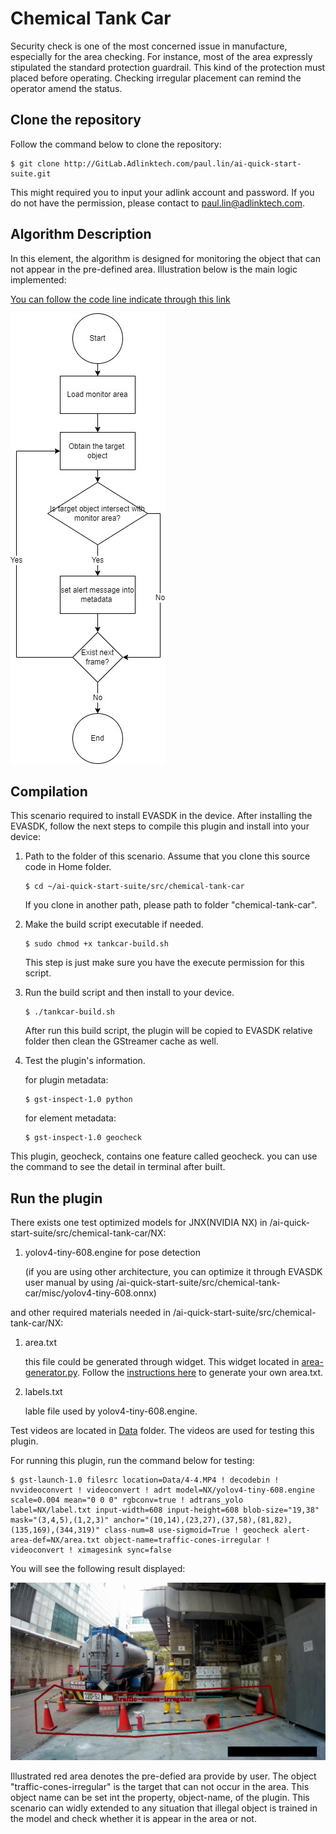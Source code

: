 # Chemical Tank Car

Security check is one of the most concerned issue in manufacture, especially for the area checking. For instance, most of the area expressly stipulated the standard protection guardrail. This kind of the protection must placed before operating. Checking irregular placement can remind the operator amend the status.

## Clone the repository

Follow the command below to clone the repository:

```
$ git clone http://GitLab.Adlinktech.com/paul.lin/ai-quick-start-suite.git
```

This might required you to input your adlink account and password. If you do not have the permission, please contact to paul.lin@adlinktech.com.

## Algorithm Description

In this element, the algorithm is designed for monitoring the object that can not appear in the pre-defined area. Illustration below is the main logic implemented:

[You can follow the code line indicate through this link](https://viewer.diagrams.net/?tags={}&highlight=0000ff&edit=_blank&layers=1&nav=1#R7Vltb5swEP41%2BZgIDCXJx61Lt2ndixRNWz86cAEvBjPbNKS%2FfjaYACFLiZqlibQqKvZxfrnH5%2BfOZuDcxvl7jtPoMwuADpAV5APn3QAh20VooH9WsCkl4%2FG4FIScBEapFszJExihZaQZCUC0FCVjVJK0LfRZkoAvWzLMOVu31ZaMtkdNcWhGtGrB3McUOmo%2FSCCjUjpB41r%2BAUgYVSPb3rR8E%2BNK2XQsIhywdUPkzAbOLWdMlqU4vwWqwatwKdvd%2FeXtdmIcEtmnwUcrXKCbp3iFvj356ScIWDYfOmUvj5hmxmAzWbmpEIBAAWKqjMuIhSzBdFZL33KWJQHoYSxVq3XuGUuV0FbCXyDlxqwuziRTokjG1LztmmKsEyzjPhyYf%2BUSmIcgD%2BgZs7QtjQEMUO%2BBxSD5RilwoFiSx%2FbiY%2BND4VavhlkVDNJHoG53UJ8rC2QXekqVn2uI1xGRME9xAcZabbU2gFikpfMvSa4X4u%2BIPgKXkB%2FEoHrrGcc1OxeNTX3d2AdGFDW2QCU7OWo3V%2B6rqKevumfy1e8C%2BNfFL%2B04yKJ4AbRC1aNSO5VeWA7LQur9zjRRKSSkwumN7hPdhUSqdiMcUJKsJPjRyGexkqc4oyMlU0VMhr8z4q%2BGQnv4UGTKj5V4QdlCPQJ4VP8F9%2FXUICCKd4cSJ6uhj7nuH5gfgb8apcoO5952nHoiqhTq5z3DgaZblhDJeMH6gCsT9AQqxRIfPdPSzNNaEmMhgR9rDHrO51Fj6c0eabj7M6ywZIm8ZVShorUdS%2F3NZkZe7RL3RGThtsnC2UMWNtrDFt7xbKGqDdc9gkCmV04gbk8CmfwnkP17Ttu4yx9fFxLrgSwZQQ0u8nCsd1OyEGmhbDFj6MUTC%2BrDK%2B6V8orrXSCv2N187kGdWa6KWyY9uaU6l11KJj3uQP%2BFvQbykBP5s1F%2B0F2NbkztXW56LiqbqpIoCLaNdKXRSlfrZkWtaneGVT7Xeen6QojXDSEfRSNwbAOFRRJF3KIsr4liq06W6txdQzzxesSTycF4wiMWLzLx%2FDn2nJEFtSPLjbsnsnh7IottnTO0XP0FjfWfcl567J1Mu5wjCq7BFPS1kRWDEPoisyAdVggkDrDE3UT24vmmMPdZwrGtwSHGuSCe2clgveklZrDdu7XXSaNeQDR9r9fsc92v9YTeu5TDQ5XCVnnqUSnstvKvU9je63zyZS6avuEcbxoKKVOMKxo9f9OCevuP27t%2FsvuR5rC6O7V2HKwcv3a3rSEv8EDU8cBZToSeVQK5fiw5jqHIVne8sndidwoi3fkeMZ688veIikiauCVBd%2Bde0kecqf3PQFPV%2BmNm6Zv1J2Fn9gc%3D)

![Operation Idle Monitoring Flow Chart](../../resources/tank-car.jpg)

## Compilation

This scenario required to install EVASDK in the device. After installing the EVASDK, follow the next steps to compile this plugin and install into your device:

1. Path to the folder of this scenario. Assume that you clone this source code in Home folder.

   ```
   $ cd ~/ai-quick-start-suite/src/chemical-tank-car
   ```

   If you clone in another path, please path to folder "chemical-tank-car".

2. Make the build script executable if needed.

   ```
   $ sudo chmod +x tankcar-build.sh
   ```

   This step is just make sure you have the execute permission for this script.

3. Run the build script and then install to your device.

   ```
   $ ./tankcar-build.sh
   ```

   After run this build script, the plugin will be copied to EVASDK relative folder then clean the GStreamer cache as well.

4. Test the plugin's information.

   for plugin metadata:

   ```
   $ gst-inspect-1.0 python
   ```

   for element metadata:

   ```
   $ gst-inspect-1.0 geocheck
   ```

This plugin, geocheck, contains one feature called geocheck. you can use the command to see the detail in terminal after built.

## Run the plugin

There exists one test optimized models for JNX(NVIDIA NX) in /ai-quick-start-suite/src/chemical-tank-car/NX:

1. yolov4-tiny-608.engine for pose detection

   (if you are using other architecture, you can optimize it through EVASDK user manual by using /ai-quick-start-suite/src/chemical-tank-car/misc/yolov4-tiny-608.onnx)


and other required materials needed in /ai-quick-start-suite/src/chemical-tank-car/NX:

1. area.txt 

   this file could be generated through widget. This widget located in [area-generator.py](../../widgets/area-generator.py). Follow the [instructions here](../../widgets/readme.md) to generate your own area.txt.

2. labels.txt

   lable file used by yolov4-tiny-608.engine.

Test videos are located in [Data](/Data) folder. The videos are used for testing this plugin.

For running this plugin, run the command below for testing:

```
$ gst-launch-1.0 filesrc location=Data/4-4.MP4 ! decodebin ! nvvideoconvert ! videoconvert ! adrt model=NX/yolov4-tiny-608.engine scale=0.004 mean="0 0 0" rgbconv=true ! adtrans_yolo label=NX/label.txt input-width=608 input-height=608 blob-size="19,38" mask="(3,4,5),(1,2,3)" anchor="(10,14),(23,27),(37,58),(81,82),(135,169),(344,319)" class-num=8 use-sigmoid=True ! geocheck alert-area-def=NX/area.txt object-name=traffic-cones-irregular ! videoconvert ! ximagesink sync=false
```

You will see the following result displayed:

![displayed screen](../../resources/tankcar-event.jpg)

Illustrated red area denotes the pre-defied ara provide by user. The object "traffic-cones-irregular" is the target that can not occur in the area. This object name can be set int the property, object-name, of the plugin. This scenario can widly extended to any situation that illegal object is trained in the model and check whether it is appear in the area or not.

